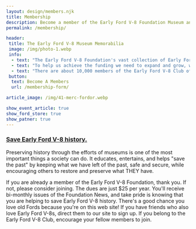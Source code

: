 ```yaml
---
layout: design/members.njk
title: Membership
description: Become a member of the Early Ford V-8 Foundation Museum and help us preserve history.
permalink: /membership/

header: 
 title: The Early Ford V-8 Museum Memorabilia
 image: /img/photo-1.webp
 info: 
  - text: "The Early Ford V-8 Foundation's vast collection of Early Ford V-8 memorabilia, parts, tools, reference literature, and even cars and trucks, has successfully been moved to our new Phase I building in Auburn, Indiana. Now that the building is up, we're getting donation offers of a lot more items! Every day we're getting closer to needing the construction of our main Museum facility, which is awaiting funding."
  - text: "To help us achieve the funding we need to expand and grow, we need a strong membership base. The larger an organization we are, the easier it will be to attract corporate sponsorship and funding."
  - text: "There are about 10,000 members of the Early Ford V-8 Club of America. The EFV8CA is NOT associated with our Foundation, although many members of the Foundation also belong to the V-8 Club. We'd like to see ALL the V-8 Club members become Foundation members."
 button: 
  text: Become A Members
  url: /membership-form/

article_image: /img/41-merc-fordor.webp

show_event_article: true
show_ford_store: true
show_patner: true
---
```

### [Save Early Ford V-8 history.]({{page.url}})

Preserving history through the efforts of museums is one of the most important things a society can do. It educates, entertains, and helps "save the past" by keeping what we have left of the past, safe and secure, while encouraging others to restore and preserve what THEY have.

If you are already a member of the Early Ford V-8 Foundation, thank you. If not, please consider joining. The dues are just $25 per year. You'll receive bi-monthly issues of the Foundation News, and take pride is knowing that you are helping to save Early Ford V-8 history. There's a good chance you love old Fords because you're on this web site! If you have friends who also love Early Ford V-8s, direct them to our site to sign up. If you belong to the Early Ford V-8 Club, encourage your fellow members to join.

